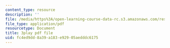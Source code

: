 ```yaml
---
content_type: resource
description: ''
file: /media/https%3A/open-learning-course-data-rc.s3.amazonaws.com/res-21g-506-kanji-learning-any-time-any-place-for-japanese-vi-spring-2021/fc4ed9dd8a39a183e92905aedddc6175_hRPRQVG8Tw0.pdf
file_type: application/pdf
resourcetype: Document
title: 3play pdf file
uid: fc4ed9dd-8a39-a183-e929-05aedddc6175
---
```

